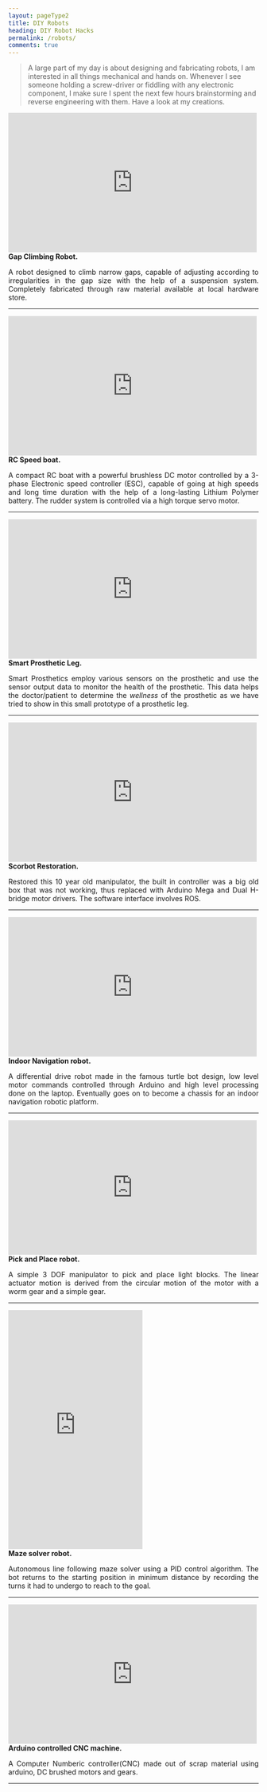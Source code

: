 ```yaml
---
layout: pageType2
title: DIY Robots
heading: DIY Robot Hacks
permalink: /robots/
comments: true
---
```


> A large part of my day is about designing and fabricating robots, I am interested in all things mechanical and hands on. Whenever I see someone holding a screw-driver or fiddling with any electronic component, I make sure I spent the next few hours brainstorming and reverse engineering with them. Have a look at my creations.

<div class="imgcap">
<div align="centre">
<iframe width="500" height="280" src="https://www.youtube.com/embed/lFJ5vdC3sLg?rel=0&amp;controls=1&amp;autoplay=0&amp;loop=1&amp;rel=0&amp;showinfo=0" frameborder="0" allowfullscreen></iframe>
</div>
<div class="thecap"><b>Gap Climbing Robot.</b> </div>
</div>
<p style="text-align: justify; ">  A robot designed to climb narrow gaps, capable of adjusting according to irregularities in the gap size with the help of a suspension system. Completely fabricated through raw material available at local hardware store. </p>



------
<div class="imgcap">
<div align="centre">
<iframe width="500" height="280" src="https://www.youtube.com/embed/6jhQv5RgbWs?rel=0&amp;controls=1&amp;autoplay=0&amp;loop=1&amp;rel=0&amp;showinfo=0" frameborder="0" allowfullscreen></iframe>
</div>
<div class="thecap"><b>RC Speed boat.</b> </div>
</div>


<p style="text-align: justify;">  A compact RC boat with a powerful brushless DC motor controlled by a 3-phase Electronic speed controller (ESC), capable of going at high speeds and long time duration with the help of a long-lasting Lithium Polymer battery. The rudder system is controlled via a high torque servo motor.</p>


-----

<div class="imgcap">
<div align="centre">
<iframe width="500" height="280" src="https://www.youtube.com/embed/f1smZz4PPQ4?rel=0&amp;controls=1&amp;autoplay=0&amp;loop=1&amp;rel=0&amp;showinfo=0" frameborder="0" allowfullscreen></iframe>
</div>
<div class="thecap"><b>Smart Prosthetic Leg.</b> </div>
</div>
<p style="text-align: justify;"> Smart Prosthetics employ various sensors on the prosthetic and use the sensor output data to monitor the health of the prosthetic. This data helps the doctor/patient to determine the <i>wellness</i> of the prosthetic as we have tried to show in this small prototype of a prosthetic leg.</p>


------

<div class="imgcap">
<div align="centre">
<iframe width="500" height="280" src="https://www.youtube.com/embed/KEJ7jOg7ses?rel=0&amp;controls=1&amp;autoplay=0&amp;loop=1&amp;rel=0&amp;showinfo=0" frameborder="0" allowfullscreen></iframe>
</div>
<div class="thecap"><b>Scorbot Restoration.</b> </div>
</div>
<p style="text-align: justify;">  Restored this 10 year old manipulator, the built in controller was a big old box that was not working, thus replaced with Arduino Mega and Dual H-bridge  motor drivers. The software interface involves ROS.</p>


------


<div class="imgcap">
<div align="centre">
<iframe width="500" height="280" src="https://www.youtube.com/embed/u6JBzw7WFis?rel=0&amp;controls=1&amp;autoplay=0&amp;loop=1&amp;rel=0&amp;showinfo=0" frameborder="0" allowfullscreen></iframe>
</div>
<div class="thecap"><b>Indoor Navigation robot.</b> </div>
</div>
<p style="text-align: justify;"> A differential drive robot made in the famous turtle bot design,  low level motor commands controlled through Arduino and high level processing done  on the laptop. Eventually goes on to become a chassis for an indoor navigation robotic platform.</p>

------

<div class="imgcap">
<div align="centre">
<iframe width="500" height="270" src="https://www.youtube.com/embed/WlY9SgY_iwo?rel=0&amp;controls=1&amp;autoplay=0&amp;loop=1&amp;rel=0&amp;showinfo=0" frameborder="0" allowfullscreen></iframe>
</div>
<div class="thecap"><b>Pick and Place robot.</b> </div>
</div>
<p style="text-align: justify;"> A simple 3 DOF manipulator to pick and place light blocks. The linear actuator motion is derived from the circular motion of the motor with a worm gear and a simple gear. </p>

------
<div class="imgcap">
<div align="centre">
<iframe width="270" height="480" src="https://www.youtube.com/embed/kqsQR5D09So?rel=0&amp;controls=1&amp;autoplay=0&amp;loop=1&amp;rel=0&amp;showinfo=0" frameborder="0" allowfullscreen></iframe>
</div>
<div class="thecap"><b>Maze solver robot.</b> </div>
</div>
<p style="text-align: justify;">  Autonomous line following maze solver using a PID control algorithm. The bot returns to the starting position in minimum distance by recording the turns it had to undergo to reach to the goal.</p>

------
<div class="imgcap">
<div align="centre">
<iframe width="500" height="280" src="https://www.youtube.com/embed/HOo5zXjL3PA?rel=0&amp;controls=1&amp;autoplay=0&amp;loop=1&amp;rel=0&amp;showinfo=0" frameborder="0" allowfullscreen></iframe>
</div>
<div class="thecap"><b>Arduino controlled CNC machine.</b> </div>
</div>
<p style="text-align: justify;">  A Computer Numberic controller(CNC) made out of scrap material using arduino, DC brushed motors and gears.</p>

------